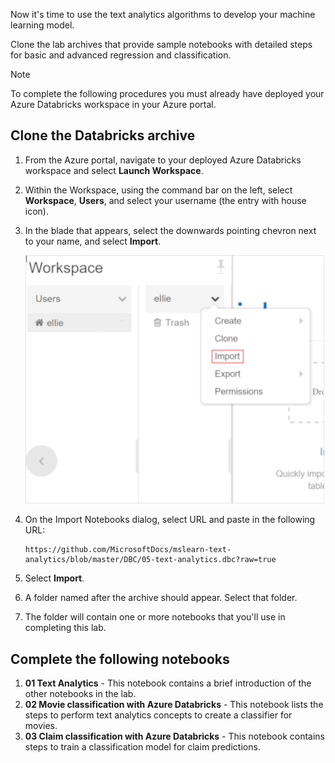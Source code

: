 Now it's time to use the text analytics algorithms to develop your machine learning model. 

Clone the lab archives that provide sample notebooks with detailed steps for basic and advanced regression and classification.

> [!NOTE]
> To complete the following procedures you must already have deployed your Azure Databricks workspace in your Azure portal.

## Clone the Databricks archive

1. From the Azure portal, navigate to your deployed Azure Databricks workspace and select **Launch Workspace**.
1. Within the Workspace, using the command bar on the left, select **Workspace**, **Users**, and select your username (the entry with house icon).
1. In the blade that appears, select the downwards pointing chevron next to your name, and select **Import**.

    ![A screenshot showing the menu option to import the archive](../media/import-archive.png)

1. On the Import Notebooks dialog, select URL and paste in the following URL:
    ```
    https://github.com/MicrosoftDocs/mslearn-text-analytics/blob/master/DBC/05-text-analytics.dbc?raw=true
    ```
1. Select **Import**.
1. A folder named after the archive should appear. Select that folder.
1. The folder will contain one or more notebooks that you'll use in completing this lab.

## Complete the following notebooks

1. **01 Text Analytics** - This notebook contains a brief introduction of the other notebooks in the lab.
1. **02 Movie classification with Azure Databricks** - This notebook lists the steps to perform text analytics concepts to create a classifier for movies.
1. **03 Claim classification with Azure Databricks** - This notebook contains steps to train a classification model for claim predictions.